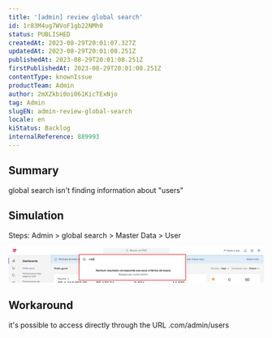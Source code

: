 ```yaml
---
title: '[admin] review global search'
id: 1r83M4ug7WVoF1gb22NMh0
status: PUBLISHED
createdAt: 2023-08-29T20:01:07.327Z
updatedAt: 2023-08-29T20:01:08.251Z
publishedAt: 2023-08-29T20:01:08.251Z
firstPublishedAt: 2023-08-29T20:01:08.251Z
contentType: knownIssue
productTeam: Admin
author: 2mXZkbi0oi061KicTExNjo
tag: Admin
slugEN: admin-review-global-search
locale: en
kiStatus: Backlog
internalReference: 889993
---
```


## Summary


global search isn't finding information about "users"


##

## Simulation


Steps:
Admin > global search > Master Data > User

 ![](https://raw.githubusercontent.com/vtexdocs/known-issues/refs/heads/main/docs/en/known-issues/Admin/admin-review-global-search_1.png)


##

## Workaround


it's possible to access directly through the URL .com/admin/users





